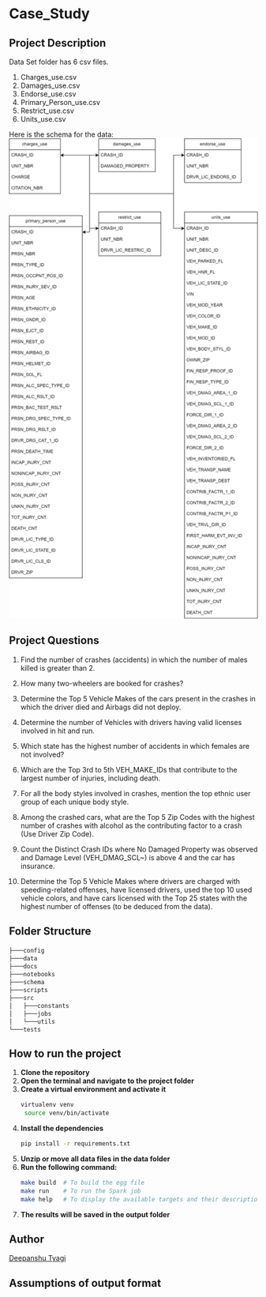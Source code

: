 # Case_Study

## Project Description

Data Set folder has 6 csv files.

1. Charges_use.csv
2. Damages_use.csv
3. Endorse_use.csv
4. Primary_Person_use.csv
5. Restrict_use.csv
6. Units_use.csv

Here is the schema for the data:
![Schema](schema/schema.png)

## Project Questions

1. Find the number of crashes (accidents) in which the number of males killed is greater than 2.

2. How many two-wheelers are booked for crashes?

3. Determine the Top 5 Vehicle Makes of the cars present in the crashes in which the driver died and Airbags did not deploy.

4. Determine the number of Vehicles with drivers having valid licenses involved in hit and run.

5. Which state has the highest number of accidents in which females are not involved?

6. Which are the Top 3rd to 5th VEH_MAKE_IDs that contribute to the largest number of injuries, including death.

7. For all the body styles involved in crashes, mention the top ethnic user group of each unique body style.

8. Among the crashed cars, what are the Top 5 Zip Codes with the highest number of crashes with alcohol as the contributing factor to a crash (Use Driver Zip Code).

9. Count the Distinct Crash IDs where No Damaged Property was observed and Damage Level (VEH_DMAG_SCL~) is above 4 and the car has insurance.

10. Determine the Top 5 Vehicle Makes where drivers are charged with speeding-related offenses, have licensed drivers, used the top 10 used vehicle colors, and have cars licensed with the Top 25 states with the highest number of offenses (to be deduced from the data).

## Folder Structure

```
├───config
├───data
├───docs
├───notebooks
├───schema
├───scripts
├───src
│   ├───constants
│   ├───jobs
│   └───utils
└───tests
```

## How to run the project

1. **Clone the repository**
2. **Open the terminal and navigate to the project folder**
3. **Create a virtual environment and activate it**
   ```bash
   virtualenv venv
    source venv/bin/activate
   ```
4. **Install the dependencies**
   ```bash
   pip install -r requirements.txt
   ```
3. **Unzip or move all data files in the data folder**
3. **Run the following command:**
   ```bash
   make build  # To build the egg file
   make run    # To run the Spark job
   make help   # To display the available targets and their descriptions
   ```
4. **The results will be saved in the output folder**

## Author

[Deepanshu Tyagi](https://github.com/Brillianttyagi)

## Assumptions of output format
